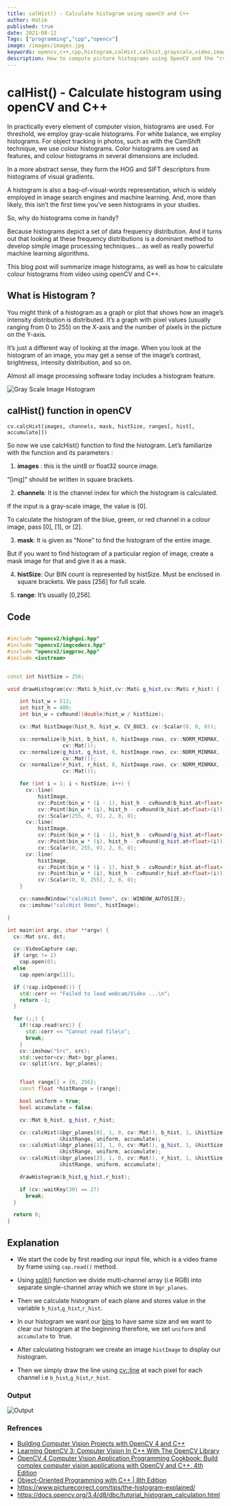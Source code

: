 ```yaml
---
title: calHist() - Calculate histogram using openCV and C++
author: Hatim
published: true
date: 2021-08-12
Tags: ["programming","cpp","opencv"]
image: /images/images.jpg
keywords: opencv,c++,cpp,histogram,calHist,calhist,grayscale,video,image,RGB,channel,dimensions,code,example,explanation,computer,vision,object,tracking,photos,frequency,distribution,machine,learning,artifical,intelligance
description: How to compute picture histograms using OpenCV and the "cv::calcHist()" function will be covered in this lesson.
---
```


# calHist() - Calculate histogram using openCV and C++

In practically every element of computer vision, histograms are used. For threshold, we employ gray-scale histograms. For white balance, we employ histograms.
For object tracking in photos, such as with the CamShift technique, we use colour histograms.
Color histograms are used as features, and colour histograms in several dimensions are included.

In a more abstract sense, they form the HOG and SIFT descriptors from histograms of visual gradients.

A histogram is also a bag-of-visual-words representation, which is widely employed in image search engines and machine learning.
And, more than likely, this isn’t the first time you’ve seen histograms in your studies.

So, why do histograms come in handy?

Because histograms depict a set of data frequency distribution.
And it turns out that looking at these frequency distributions is a dominant method to develop simple image processing techniques... as well as really powerful machine learning algorithms.

This blog post will summarize image histograms, as well as how to calculate colour histograms from video using openCV and C++.

## What is Histogram ?

You might think of a histogram as a graph or plot that shows how an image’s intensity distribution is distributed.
It’s a graph with pixel values (usually ranging from 0 to 255) on the X-axis and the number of pixels in the picture on the Y-axis.

It’s just a different way of looking at the image.
When you look at the histogram of an image, you may get a sense of the image’s contrast, brightness, intensity distribution, and so on.

Almost all image processing software today includes a histogram feature.

![Gray Scale Image Histogram](./image-histogram.webp)

## calHist() function in openCV

`cv.calcHist(images, channels, mask, histSize, ranges[, hist[, accumulate]])`

So now we use calcHist() function to find the histogram. Let’s familiarize with the function and its parameters :

1. **images** : this is the uint8 or float32 source image.

“[img]” should be written in square brackets.

2. **channels**: It is the channel index for which the histogram is calculated.

If the input is a gray-scale image, the value is [0].

To calculate the histogram of the blue, green, or red channel in a colour image, pass [0], [1], or [2].

3. **mask**: It is given as “None” to find the histogram of the entire image.

But if you want to find histogram of a particular region of image, create a mask image for that and give it as a mask.

4. **histSize**: Our BIN count is represented by histSize. Must be enclosed in square brackets. We pass [256] for full scale.

5. **range**: It’s usually [0,256].

## Code

```cpp

#include "opencv2/highgui.hpp"
#include "opencv2/imgcodecs.hpp"
#include "opencv2/imgproc.hpp"
#include <iostream>


const int histSize = 256;

void drawHistogram(cv::Mat& b_hist,cv::Mat& g_hist,cv::Mat& r_hist) {

    int hist_w = 512;
    int hist_h = 400;
    int bin_w = cvRound((double)hist_w / histSize);

    cv::Mat histImage(hist_h, hist_w, CV_8UC3, cv::Scalar(0, 0, 0));

    cv::normalize(b_hist, b_hist, 0, histImage.rows, cv::NORM_MINMAX, -1,
                  cv::Mat());
    cv::normalize(g_hist, g_hist, 0, histImage.rows, cv::NORM_MINMAX, -1,
                  cv::Mat());
    cv::normalize(r_hist, r_hist, 0, histImage.rows, cv::NORM_MINMAX, -1,
                  cv::Mat());

    for (int i = 1; i < histSize; i++) {
      cv::line(
          histImage,
          cv::Point(bin_w * (i - 1), hist_h - cvRound(b_hist.at<float>(i - 1))),
          cv::Point(bin_w * (i), hist_h - cvRound(b_hist.at<float>(i))),
          cv::Scalar(255, 0, 0), 2, 8, 0);
      cv::line(
          histImage,
          cv::Point(bin_w * (i - 1), hist_h - cvRound(g_hist.at<float>(i - 1))),
          cv::Point(bin_w * (i), hist_h - cvRound(g_hist.at<float>(i))),
          cv::Scalar(0, 255, 0), 2, 8, 0);
      cv::line(
          histImage,
          cv::Point(bin_w * (i - 1), hist_h - cvRound(r_hist.at<float>(i - 1))),
          cv::Point(bin_w * (i), hist_h - cvRound(r_hist.at<float>(i))),
          cv::Scalar(0, 0, 255), 2, 8, 0);
    }

    cv::namedWindow("calcHist Demo", cv::WINDOW_AUTOSIZE);
    cv::imshow("calcHist Demo", histImage);

}

int main(int argc, char **argv) {
  cv::Mat src, dst;

  cv::VideoCapture cap;
  if (argc != 2)
    cap.open(0);
  else
    cap.open(argv[1]);

  if (!cap.isOpened()) {
    std::cerr << "Failed to load webcam/Video ...\n";
    return -1;
  }

  for (;;) {
    if(!cap.read(src)) {
      std::cerr << "Cannot read file\n";
      break;
    }
    cv::imshow("Src", src);
    std::vector<cv::Mat> bgr_planes;
    cv::split(src, bgr_planes);


    float range[] = {0, 256};
    const float *histRange = {range};

    bool uniform = true;
    bool accumulate = false;

    cv::Mat b_hist, g_hist, r_hist;

    cv::calcHist(&bgr_planes[0], 1, 0, cv::Mat(), b_hist, 1, &histSize,
                 &histRange, uniform, accumulate);
    cv::calcHist(&bgr_planes[1], 1, 0, cv::Mat(), g_hist, 1, &histSize,
                 &histRange, uniform, accumulate);
    cv::calcHist(&bgr_planes[2], 1, 0, cv::Mat(), r_hist, 1, &histSize,
                 &histRange, uniform, accumulate);

    drawHistogram(b_hist,g_hist,r_hist);

    if (cv::waitKey(30) == 27)
      break;
  }

  return 0;
}

```

## Explanation

- We start the code by first reading our input file, which is a video frame by frame using `cap.read()` method.

- Using [split()](https://docs.opencv.org/3.4/d2/de8/group__core__array.html#ga0547c7fed86152d7e9d0096029c8518a) function we divide multi-channel array (i.e RGB) into separate single-channel array which we store in `bgr_planes`.

- Then we calculate histogram of each plane and stores value in the variable `b_hist`,`g_hist`,`r_hist`.

- In our histogram we want our [bins](https://www.quora.com/What-are-bins-in-histograms) to have same size and we want to clear our histogram at the beginning therefore, we set `uniform` and `accumulate` to `true.

- After calculating histogram we create an image `histImage` to display our histogram.

- Then we simply draw the line using [cv::line](https://docs.opencv.org/3.4/d6/d6e/group__imgproc__draw.html#ga7078a9fae8c7e7d13d24dac2520ae4a2) at each pixel for each channel i.e `b_hist`,`g_hist`,`r_hist`.

### Output

![Output](./images.jpg)

### Refrences

- [Building Computer Vision Projects with OpenCV 4 and C++](https://amzn.to/3N7WwbC)
- [Learning OpenCV 3: Computer Vision In C++ With The OpenCV Library](https://amzn.to/3toR4sR)
- [OpenCV 4 Computer Vision Application Programming Cookbook: Build complex computer vision applications with OpenCV and C++, 4th Edition ](https://amzn.to/37ztG3o)
- [Object-Oriented Programming with C++ | 8th Edition ](https://amzn.to/3ilHaC5)
- https://www.picturecorrect.com/tips/the-histogram-explained/
- https://docs.opencv.org/3.4/d8/dbc/tutorial_histogram_calculation.html

